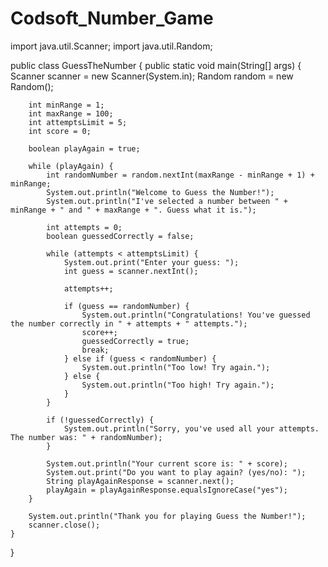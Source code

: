 # Codsoft_Number_Game 
import java.util.Scanner;
import java.util.Random;

public class GuessTheNumber {
    public static void main(String[] args) {
        Scanner scanner = new Scanner(System.in);
        Random random = new Random();
        
        int minRange = 1;
        int maxRange = 100;
        int attemptsLimit = 5;
        int score = 0;
        
        boolean playAgain = true;
        
        while (playAgain) {
            int randomNumber = random.nextInt(maxRange - minRange + 1) + minRange;
            System.out.println("Welcome to Guess the Number!");
            System.out.println("I've selected a number between " + minRange + " and " + maxRange + ". Guess what it is.");
            
            int attempts = 0;
            boolean guessedCorrectly = false;
            
            while (attempts < attemptsLimit) {
                System.out.print("Enter your guess: ");
                int guess = scanner.nextInt();
                
                attempts++;
                
                if (guess == randomNumber) {
                    System.out.println("Congratulations! You've guessed the number correctly in " + attempts + " attempts.");
                    score++;
                    guessedCorrectly = true;
                    break;
                } else if (guess < randomNumber) {
                    System.out.println("Too low! Try again.");
                } else {
                    System.out.println("Too high! Try again.");
                }
            }
            
            if (!guessedCorrectly) {
                System.out.println("Sorry, you've used all your attempts. The number was: " + randomNumber);
            }
            
            System.out.println("Your current score is: " + score);
            System.out.print("Do you want to play again? (yes/no): ");
            String playAgainResponse = scanner.next();
            playAgain = playAgainResponse.equalsIgnoreCase("yes");
        }
        
        System.out.println("Thank you for playing Guess the Number!");
        scanner.close();
    }
}
